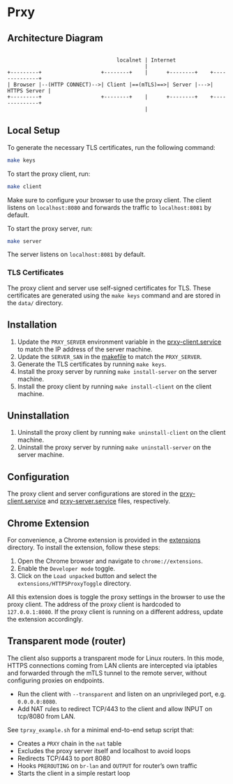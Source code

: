 # Prxy

## Architecture Diagram

```

                                   localnet | Internet
                                            |
+---------+                   +--------+    |      +--------+    +--------------+
| Browser |--(HTTP CONNECT)-->| Client |==(mTLS)==>| Server |--->| HTTPS Server |
+---------+                   +--------+    |      +--------+    +--------------+
                                            |

```

## Local Setup

To generate the necessary TLS certificates, run the following command:

```bash
make keys
```

To start the proxy client, run:

```bash
make client
```

Make sure to configure your browser to use the proxy client. The client listens on `localhost:8080` and forwards the traffic to `localhost:8081` by default.

To start the proxy server, run:

```bash
make server
```

The server listens on `localhost:8081` by default.

### TLS Certificates

The proxy client and server use self-signed certificates for TLS. These certificates are generated using the `make keys` command and are stored in the `data/` directory.

## Installation

1. Update the `PRXY_SERVER` environment variable in the [prxy-client.service](systemd/prxy-client.service) to match the IP address of the server machine.
2. Update the `SERVER_SAN` in the [makefile](makefile) to match the `PRXY_SERVER`.
3. Generate the TLS certificates by running `make keys`.
4. Install the proxy server by running `make install-server` on the server machine.
5. Install the proxy client by running `make install-client` on the client machine.

## Uninstallation

1. Uninstall the proxy client by running `make uninstall-client` on the client machine.
2. Uninstall the proxy server by running `make uninstall-server` on the server machine.

## Configuration

The proxy client and server configurations are stored in the [prxy-client.service](systemd/prxy-client.service) and [prxy-server.service](systemd/prxy-server.service) files, respectively.

## Chrome Extension

For convenience, a Chrome extension is provided in the [extensions](extensions/) directory. To install the extension, follow these steps:

1. Open the Chrome browser and navigate to `chrome://extensions`.
2. Enable the `Developer mode` toggle.
3. Click on the `Load unpacked` button and select the `extensions/HTTPSProxyToggle` directory.

All this extension does is toggle the proxy settings in the browser to use the proxy client. The address of the proxy client is hardcoded to `127.0.0.1:8080`. If the proxy client is running on a different address, update the extension accordingly.

## Transparent mode (router)

The client also supports a transparent mode for Linux routers. In this mode, HTTPS connections coming from LAN clients are intercepted via iptables and forwarded through the mTLS tunnel to the remote server, without configuring proxies on endpoints.

- Run the client with `--transparent` and listen on an unprivileged port, e.g. `0.0.0.0:8080`.
- Add NAT rules to redirect TCP/443 to the client and allow INPUT on tcp/8080 from LAN.

See `tprxy_example.sh` for a minimal end-to-end setup script that:

- Creates a `PRXY` chain in the `nat` table
- Excludes the proxy server itself and localhost to avoid loops
- Redirects TCP/443 to port 8080
- Hooks `PREROUTING` on `br-lan` and `OUTPUT` for router’s own traffic
- Starts the client in a simple restart loop
